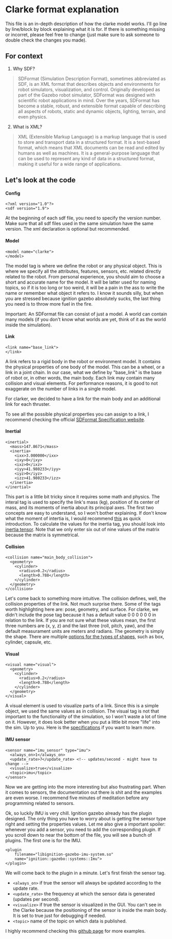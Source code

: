 # Clarke format explanation

This file is an in-depth description of how the clarke model works. I'll go line by line/block by block explaining what it is for. If there is something missing or incorret, 
please feel free to change (just make sure to ask someone to double check the changes you made).

## For context 
1) Why SDF?
> SDFormat (Simulation Description Format), sometimes abbreviated as SDF, is an XML format that describes objects and environments for robot simulators, 
> visualization, and control. Originally developed as part of the Gazebo robot simulator, SDFormat was designed with scientific robot applications in mind. 
> Over the years, SDFormat has become a stable, robust, and extensible format capable of describing all aspects of robots, static and dynamic objects, lighting, 
> terrain, and even physics.
2) What is XML?
> XML (Extensible Markup Language) is a markup language that is used to store and transport data in a structured format. 
> It is a text-based format, which means that XML documents can be read and edited by humans as well as machines. It is a general-purpose language that can 
> be used to represent any kind of data in a structured format, making it useful for a wide range of applications.

## Let's look at the code
#### Config
```
<?xml version="1.0"?>
<sdf version="1.9">
```
At the beginning of each sdf file, you need to specify the version number. Make sure that all sdf files used in the same simulation have the same version.
The xml declaration is optional but recommended. 

#### Model
```
<model name="clarke">
</model>
```
The model tag is where we define the robot or any physical object. This is where we specify all the attributes, features, sensors, etc. related directly related 
to the robot. From personal experience, you should aim to choose a short and accurate name for the model. It will be latter used for naming topics, so if it is 
too long or too weird, it will be a pain in the ass to write the name or remember what object it refers to. I know it sounds silly, but when you are stressed because ignition
gazebo absolutely sucks, the last thing you need is to throw more fuel in the fire.

Important: An SDFormat file can consist of just a model. A world can contain many models (if you don't know what worlds are yet, think of it as the world inside the simulation).

#### Link
```
<link name="base_link">
</link>
```
A link refers to a rigid body in the robot or environment model. It contains the physical properties of one body of the model. This can be a wheel, or a link in a joint 
chain. In our case, what we define by "base_link" is the base of robot or, in other words, the main body. Each link may contain many collision and visual elements. 
For performance reasons, it is good to not exaggerate on the number of links in a single model.

For clarker, we decided to have a link for the main body and an additional link for each thruster.

To see all the possible physical properties you can assign to a link, I recommend checking the official
[SDFormat Specification website](http://sdformat.org/spec?ver=1.9&elem=link "Link Specifications").

#### Inertial
```
<inertial>
  <mass>147.8671</mass>
  <inertia>
    <ixx>3.000000</ixx>
    <ixy>0</ixy>
    <ixz>0</ixz>
    <iyy>41.980233</iyy>
    <iyz>0</iyz>
    <izz>41.980233</izz>
  </inertia>
</inertial>
```
This part is a little bit tricky since it requires some math and physics. The interal tag is used to specify the link's mass (kg), position of its center of mass,
and its moments of inertia about its principal axes. The first two concepts are easy to understand, so I won't bother explaining. If don't know what the moment of intertia
is, I would recommend [this](https://en.wikipedia.org/wiki/Moment_of_inertia# "Moment of Inertia Wiki") as quick introduction. To calculate the values for the inertia tag, you
should look into [inertia tensor](https://en.wikipedia.org/wiki/Moment_of_inertia#Inertia_tensor "Inertia Tensor Wiki"). Note that we only enter six out of nine values of the matrix 
because the matrix is symmetrical.

#### Collision
```
<collision name="main_body_collision">
  <geometry>
    <cylinder>
      <radius>0.2</radius>
      <length>0.788</length>
    </cylinder>
  </geometry>
</collision>
```
Let's come back to something more intuitive. The collision defines, well, the collision properties of the link. Not much surprise there. Some of the tags worth highlighting here are:
pose, geometry, and surface. For clarke, we didn't include the pose tag because it has a default value <pose>0 0 0 0 0 0</pose> in relation to the link. If you are not sure what
these values mean, the first three numbers are (x, y, z) and the last three (roll, pitch, yaw), and the default measurament units are meters and radians. The geometry is simply the 
shape. There are multiple [options for the types of shapes](http://sdformat.org/spec?ver=1.9&elem=geometry "<geometry> Specifications"), such as box, cylinder, capsule, etc.

#### Visual
```
<visual name="visual">
  <geometry>
    <cylinder>
      <radius>0.2</radius>
      <length>0.788</length>
    </cylinder>
  </geometry>
</visual>
```
A visual element is used to visualize parts of a link. Since this is a simple object, we used the same values as in collision. The visual tag is not that important
to the functionality of the simulation, so I won't waste a lot of time on it. However, it does look better when you put a little bit more "life" into the sim. Up to you.
Here is the [specifications](http://sdformat.org/spec?ver=1.9&elem=visual "bro, are you sure?... might as well do a fashion week event at this point") if you want to learn more.

#### IMU sensor
```
<sensor name="imu_sensor" type="imu">
  <always_on>1</always_on>
  <update_rate>7</update_rate> <!-- updates/second - might have to change -->
  <visualize>true</visualize>
  <topic>imu</topic>
</sensor>
```
Now we are getting into the more interesting but also frustrating part. When it comes to sensors, the documentation out there is shit and the examples are even worse. 
I recommend five minutes of meditation before any programming related to sensors.

Ok, so luckily IMU is very chill. Ignition gazebo already has the plugin designed. The only thing you have to worry about is getting the sensor type right and setting the 
properties values. Let me also give a important spoiler: whenever you add a sensor, you need to add the corresponding plugin. If you scroll down to near the bottom of the
file, you will see a bunch of plugins. The first one is for the IMU.
```
<plugin 
    filename="libignition-gazebo-imu-system.so"
    name="ignition::gazebo::systems::Imu">
</plugin>
```
We will come back to the plugin in a minute. Let's first finish the sensor tag. 
* `<always_on>` if true the sensor will always be updated according to the update rate.
* `<update_rate>` the frequency at which the sensor data is generated (updates per second).
* `<visualize>` if true the sensor is visualized in the GUI. You can't see in the Clarke because the positioning of the sensor is inside the main body. It is set to true
just for debugging if needed.
* `<topic>` name of the topic on which data is published.

I highly recommend checking this [github page](https://github.com/gazebosim/docs/blob/master/dome/sensors.md "IMU Sensor") for more examples.









